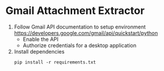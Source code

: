 # Gmail Attachment Extractor

1. Follow Gmail API documentation to setup environment
    https://developers.google.com/gmail/api/quickstart/python
    - Enable the API
    - Authorize credentials for a desktop application
2. Install dependencies
    ```
    pip install -r requirements.txt
    ```